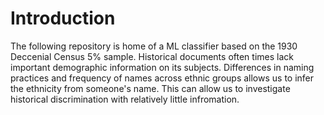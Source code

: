 # Introduction
The following repository is home of a ML classifier based on the 1930 Deccenial Census 5% sample. Historical documents often times lack important demographic information on its subjects. Differences in naming practices and frequency of names across ethnic groups allows us to infer the ethnicity from someone's name. This can allow us to investigate historical discrimination with relatively little infromation. 

